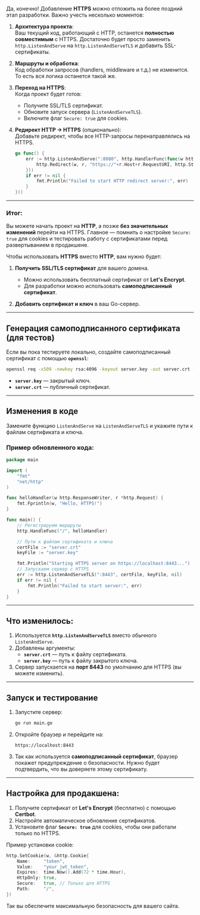 Да, конечно! Добавление **HTTPS** можно отложить на более поздний этап разработки. Важно учесть несколько моментов:

1. **Архитектура проекта**:  
    Ваш текущий код, работающий с HTTP, останется **полностью совместимым** с HTTPS. Достаточно будет просто заменить `http.ListenAndServe` на `http.ListenAndServeTLS` и добавить SSL-сертификаты.
    
2. **Маршруты и обработка**:  
    Код обработки запросов (handlers, middleware и т.д.) не изменится. То есть вся логика останется такой же.
    
3. **Переход на HTTPS**:  
    Когда проект будет готов:
    
    - Получите SSL/TLS сертификат.
    - Обновите запуск сервера (`ListenAndServeTLS`).
    - Включите флаг `Secure: true` для cookies.
4. **Редирект HTTP → HTTPS** (опционально):  
    Добавьте редирект, чтобы все HTTP-запросы перенаправлялись на HTTPS.
    
    ```go
    go func() {
        err := http.ListenAndServe(":8080", http.HandlerFunc(func(w http.ResponseWriter, r *http.Request) {
            http.Redirect(w, r, "https://"+r.Host+r.RequestURI, http.StatusMovedPermanently)
        }))
        if err != nil {
            fmt.Println("Failed to start HTTP redirect server:", err)
        }
    }()
    ```
    

---

### Итог:

Вы можете начать проект на **HTTP**, а позже **без значительных изменений** перейти на HTTPS. Главное — помнить о настройке `Secure: true` для cookies и тестировать работу с сертификатами перед развертыванием в продакшене.










Чтобы использовать **HTTPS** вместо **HTTP**, вам нужно будет:

1. **Получить SSL/TLS сертификат** для вашего домена.
    
    - Можно использовать бесплатный сертификат от **Let's Encrypt**.
    - Для разработки можно использовать **самоподписанный сертификат**.
2. **Добавить сертификат и ключ** в ваш Go-сервер.
    

---

## **Генерация самоподписанного сертификата (для тестов)**

Если вы пока тестируете локально, создайте самоподписанный сертификат с помощью **`openssl`**:

```bash
openssl req -x509 -newkey rsa:4096 -keyout server.key -out server.crt -days 365 -nodes
```

- **`server.key`** — закрытый ключ.
- **`server.crt`** — публичный сертификат.

---

## **Изменения в коде**

Замените функцию `ListenAndServe` на `ListenAndServeTLS` и укажите пути к файлам сертификата и ключа.

### Пример обновленного кода:

```go
package main

import (
	"fmt"
	"net/http"
)

func helloHandler(w http.ResponseWriter, r *http.Request) {
	fmt.Fprintln(w, "Hello, HTTPS!")
}

func main() {
	// Регистрируем маршруты
	http.HandleFunc("/", helloHandler)

	// Пути к файлам сертификата и ключа
	certFile := "server.crt"
	keyFile := "server.key"

	fmt.Println("Starting HTTPS server on https://localhost:8443...")
	// Запускаем сервер с HTTPS
	err := http.ListenAndServeTLS(":8443", certFile, keyFile, nil)
	if err != nil {
		fmt.Println("Failed to start server:", err)
	}
}
```

---

## **Что изменилось:**

1. Используется **`http.ListenAndServeTLS`** вместо обычного `ListenAndServe`.
2. Добавлены аргументы:
    - **`server.crt`** — путь к файлу сертификата.
    - **`server.key`** — путь к файлу закрытого ключа.
3. Сервер запускается на **порт 8443** по умолчанию для HTTPS (вы можете изменить).

---

## **Запуск и тестирование**

1. Запустите сервер:
    
    ```bash
    go run main.go
    ```
    
2. Откройте браузер и перейдите на:
    
    ```
    https://localhost:8443
    ```
    
3. Так как используется **самоподписанный сертификат**, браузер покажет предупреждение о безопасности. Нужно будет подтвердить, что вы доверяете этому сертификату.
    

---

## **Настройка для продакшена:**

1. Получите сертификат от **Let's Encrypt** (бесплатно) с помощью **Certbot**.
2. Настройте автоматическое обновление сертификатов.
3. Установите флаг **`Secure: true`** для cookies, чтобы они работали только по HTTPS.

Пример установки cookie:

```go
http.SetCookie(w, &http.Cookie{
	Name:     "token",
	Value:    "your_jwt_token",
	Expires:  time.Now().Add(72 * time.Hour),
	HttpOnly: true,
	Secure:   true, // Только для HTTPS
	Path:     "/",
})
```

Так вы обеспечите максимальную безопасность для вашего сайта.